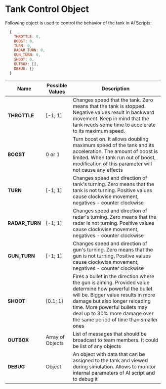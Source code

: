 # Tank Control Object

Following object is used to control the behavior of the tank in [AI Scripts](./ai_script.md):

```javascript
  {
    THROTTLE: 0,
    BOOST: 0,
    TURN: 0,
    RADAR_TURN: 0,
    GUN_TURN: 0,
    SHOOT: 0,
    OUTBOX: [],
    DEBUG: {}
  }
```

Name             | Possible Values   | Description
-----------------|-------------------|----------------------------------------
**THROTTLE**     | [-1; 1]           | Changes speed that the tank. Zero means that the tank is stopped. Negative values result in backward movement. Keep in mind that the tank needs some time to accelerate to its maximum speed.
**BOOST**        | 0 or 1            | Turn boost on. It allows doubling maximum speed of the tank and its acceleration. The amount of boost is limited. When tank run out of boost, modification of this parameter will not cause any effects
**TURN**         | [-1; 1]           | Changes speed and direction of tank's turning. Zero means that the tank is not turning. Positive values cause clockwise movement, negatives - counter clockwise
**RADAR_TURN**   | [-1; 1]           | Changes speed and direction of radar's turning. Zero means that the radar is not turning. Positive values cause clockwise movement, negatives - counter clockwise
**GUN_TURN**     | [-1; 1]           | Changes speed and direction of gun's turning. Zero means that the gun is not turning. Positive values cause clockwise movement, negatives - counter clockwise
**SHOOT**        | [0.1; 1]          | Fires a bullet in the direction where the gun is aiming. Provided value determine how powerful the bullet will be. Bigger value results in more damage but also longer reloading time. More powerful bullets may deal up to 30% more damage over the same period of time than smaller ones
**OUTBOX**       | Array of Objects  | List of messages that should be broadcast to team members. It could be list of any objects
**DEBUG**        | Object            | An object with data that can be assigned to the tank and viewed during simulation. Allows to monitor internal parameters of AI script and to debug it
